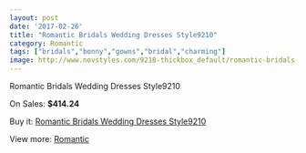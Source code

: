 ```yaml
---
layout: post
date: '2017-02-26'
title: "Romantic Bridals Wedding Dresses Style9210"
category: Romantic
tags: ["bridals","bonny","gowns","bridal","charming"]
image: http://www.novstyles.com/9218-thickbox_default/romantic-bridals-wedding-dresses-style9210.jpg
---
```

Romantic Bridals Wedding Dresses Style9210

On Sales: **$414.24**
<a href="https://www.novstyles.com/en/romantic/6458-romantic-bridals-wedding-dresses-style9210.html"><amp-img layout="responsive" width="600" height="600" src="//www.novstyles.com/9218-thickbox_default/romantic-bridals-wedding-dresses-style9210.jpg" alt="Romantic Bridals Wedding Dresses Style9210 0" /></a>

Buy it: [Romantic Bridals Wedding Dresses Style9210](https://www.novstyles.com/en/romantic/6458-romantic-bridals-wedding-dresses-style9210.html "Romantic Bridals Wedding Dresses Style9210")

View more: [Romantic](https://www.novstyles.com/en/45-romantic "Romantic")